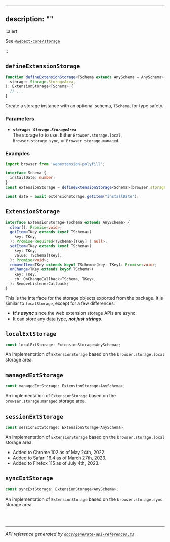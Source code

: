 <!-- GENERATED FILE, DO NOT EDIT -->

---
description: ""
---

::alert

See [`@webext-core/storage`](/storage/installation/)

::

## `defineExtensionStorage`

```ts
function defineExtensionStorage<TSchema extends AnySchema = AnySchema>(
  storage: Storage.StorageArea,
): ExtensionStorage<TSchema> {
  // ...
}
```

Create a storage instance with an optional schema, `TSchema`, for type safety.

### Parameters

- ***`storage: Storage.StorageArea`***<br/>The storage to to use. Either `Browser.storage.local`, `Browser.storage.sync`, or `Browser.storage.managed`.

### Examples

```ts
import browser from 'webextension-polyfill';

interface Schema {
  installDate: number;
}
const extensionStorage = defineExtensionStorage<Schema>(browser.storage.local);

const date = await extensionStorage.getItem("installDate");
```

## `ExtensionStorage`

```ts
interface ExtensionStorage<TSchema extends AnySchema> {
  clear(): Promise<void>;
  getItem<TKey extends keyof TSchema>(
    key: TKey,
  ): Promise<Required<TSchema>[TKey] | null>;
  setItem<TKey extends keyof TSchema>(
    key: TKey,
    value: TSchema[TKey],
  ): Promise<void>;
  removeItem<TKey extends keyof TSchema>(key: TKey): Promise<void>;
  onChange<TKey extends keyof TSchema>(
    key: TKey,
    cb: OnChangeCallback<TSchema, TKey>,
  ): RemoveListenerCallback;
}
```

This is the interface for the storage objects exported from the package. It is similar to `localStorage`, except for a few differences:

- ***It's async*** since the web extension storage APIs are async.
- It can store any data type, ***not just strings***.

## `localExtStorage`

```ts
const localExtStorage: ExtensionStorage<AnySchema>;
```

An implementation of `ExtensionStorage` based on the `browser.storage.local` storage area.

## `managedExtStorage`

```ts
const managedExtStorage: ExtensionStorage<AnySchema>;
```

An implementation of `ExtensionStorage` based on the `browser.storage.managed` storage area.

## `sessionExtStorage`

```ts
const sessionExtStorage: ExtensionStorage<AnySchema>;
```

An implementation of `ExtensionStorage` based on the `browser.storage.local` storage area.

- Added to Chrome 102 as of May 24th, 2022.
- Added to Safari 16.4 as of March 27th, 2023.
- Added to Firefox 115 as of July 4th, 2023.

## `syncExtStorage`

```ts
const syncExtStorage: ExtensionStorage<AnySchema>;
```

An implementation of `ExtensionStorage` based on the `browser.storage.sync` storage area.

<br/><br/>

---

_API reference generated by [`docs/generate-api-references.ts`](https://github.com/aklinker1/webext-core/blob/main/docs/generate-api-references.ts)_